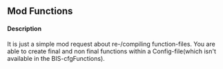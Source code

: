 
## Mod Functions

#### Description
It is just a simple mod request about re-/compiling function-files. You are able to create final and non final functions within a Config-file(which isn't available in the BIS-cfgFunctions).
